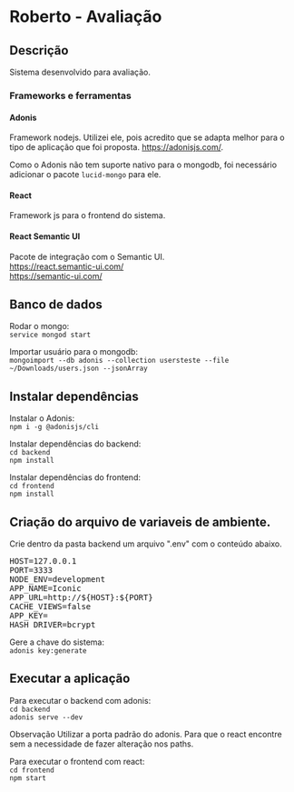 # Roberto - Avaliação

## Descrição 
Sistema desenvolvido para avaliação.

### Frameworks e ferramentas

#### Adonis
Framework nodejs. Utilizei ele, pois acredito que se adapta melhor para o tipo de aplicação que foi proposta. 
https://adonisjs.com/.

Como o Adonis não tem suporte nativo para o mongodb, foi necessário adicionar o pacote `lucid-mongo` para ele.

#### React
Framework js para o frontend do sistema.

#### React Semantic UI
Pacote de integração com o Semantic UI.  
https://react.semantic-ui.com/  
https://semantic-ui.com/




## Banco de dados

Rodar o mongo:  
`service mongod start`

Importar usuário para o mongodb:  
`mongoimport --db adonis --collection usersteste --file ~/Downloads/users.json --jsonArray
`

## Instalar dependências

Instalar o Adonis:  
`npm i -g @adonisjs/cli`

Instalar dependências do backend:  
`cd backend`  
`npm install`

Instalar dependências do frontend:  
`cd frontend`  
`npm install`

## Criação do arquivo de variaveis de ambiente.

Crie dentro da pasta backend um arquivo ".env" com o conteúdo abaixo.

<pre>
HOST=127.0.0.1
PORT=3333
NODE_ENV=development
APP_NAME=Iconic
APP_URL=http://${HOST}:${PORT}
CACHE_VIEWS=false
APP_KEY=
HASH_DRIVER=bcrypt
</pre>

Gere a chave do sistema:  
`adonis key:generate`

## Executar a aplicação

Para executar o backend com adonis:  
`cd backend`  
`adonis serve --dev`  
 
Observação
Utilizar a porta padrão do adonis. Para que o react encontre sem a necessidade de fazer alteração nos paths.


Para executar o frontend com react:  
`cd frontend`  
`npm start`





